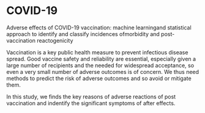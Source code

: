 # COVID-19
Adverse effects of COVID-19 vaccination: machine learningand statistical approach to identify and classify incidences ofmorbidity and post-vaccination reactogenicity

Vaccination is a key public health measure to prevent infectious disease spread. Good vaccine safety and reliability are essential, especially given a
large number of recipients and the needed for widespread acceptance, so even a very small number of adverse outcomes is of concern. We thus need methods
to predict the risk of adverse outcomes and so avoid or mitigate them.

In this study, we finds the key reasons of adverse reactions of post vaccination and indentify the significant symptoms of after effects. 

